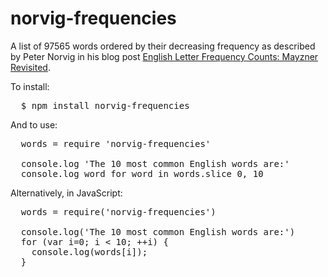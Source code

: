 # norvig-frequencies

A list of 97565 words ordered by their decreasing frequency
as described by Peter Norvig in his blog post
[English Letter Frequency Counts: Mayzner Revisited](http://norvig.com/mayzner.html).

To install:

<pre>
  $ npm install norvig-frequencies
</pre>

And to use:

<pre>
  words = require 'norvig-frequencies'

  console.log 'The 10 most common English words are:'
  console.log word for word in words.slice 0, 10
</pre>

Alternatively, in JavaScript:

<pre>
  words = require('norvig-frequencies')

  console.log('The 10 most common English words are:')
  for (var i=0; i < 10; ++i) {
    console.log(words[i]);
  }
</pre>

